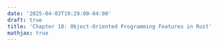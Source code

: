 ```yaml
---
date: '2025-04-03T19:29:00-04:00'
draft: true
title: 'Chapter 18: Object-Oriented Programming Features in Rust'
mathjax: true
---
```



